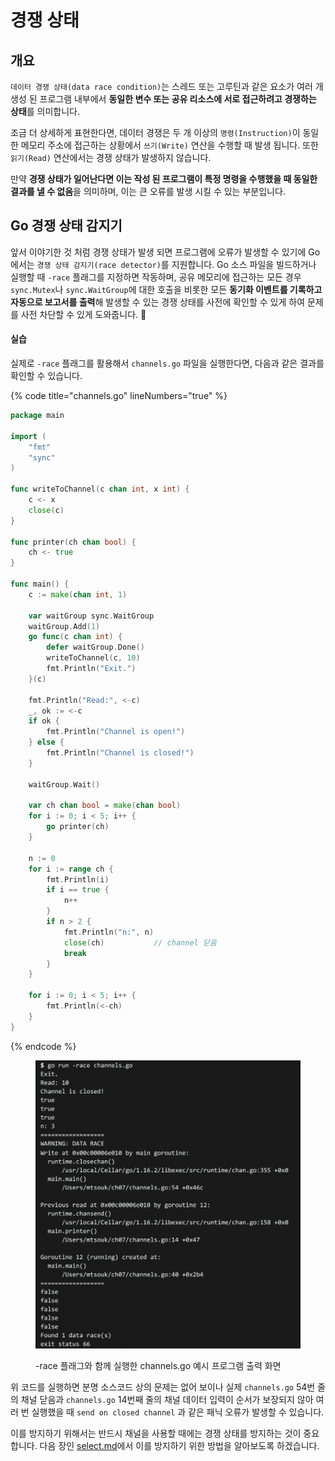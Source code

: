 # 경쟁 상태

## 개요

`데이터 경쟁 상태(data race condition)`는 스레드 또는 고루틴과 같은 요소가 여러 개 생성 된 프로그램 내부에서 **동일한 변수 또는 공유 리소스에 서로 접근하려고 경쟁하는 상태**를 의미합니다.

조금 더 상세하게 표현한다면, 데이터 경쟁은 두 개 이상의 `명령(Instruction)`이 동일한 메모리 주소에 접근하는 상황에서 `쓰기(Write)` 연산을 수행할 때 발생 됩니다. 또한 `읽기(Read)` 연산에서는  경쟁 상태가 발생하지 않습니다.

만약 **경쟁 상태가 일어난다면 이는 작성 된 프로그램이 특정 명령을 수행했을 때 동일한 결과를 낼 수 없음**을 의미하며, 이는 큰 오류를 발생 시킬 수 있는 부분입니다.

## Go 경쟁 상태 감지기

앞서 이야기한 것 처럼 경쟁 상태가 발생 되면 프로그램에 오류가 발생할 수 있기에 Go에서는 `경쟁 상태 감지기(race detector)`를 지원합니다. Go 소스 파일을 빌드하거나 실행할 때 `-race` 플래그를 지정하면 작동하며, 공유 메모리에 접근하는 모든 경우 `sync.Mutex`나 `sync.WaitGroup`에 대한 호출을 비롯한 모든 **동기화 이벤트를 기록하고 자동으로 보고서를 출력**해 발생할 수 있는 경쟁 상태를 사전에 확인할 수 있게 하여 문제를 사전 차단할 수 있게 도와줍니다. :clap:

#### 실습

실제로 `-race` 플래그를 활용해서 `channels.go` 파일을 실행한다면, 다음과 같은 결과를 확인할 수 있습니다.

{% code title="channels.go" lineNumbers="true" %}
```go
package main

import (
	"fmt"
	"sync"
)

func writeToChannel(c chan int, x int) {
	c <- x
	close(c)
}

func printer(ch chan bool) {
	ch <- true
}

func main() {
	c := make(chan int, 1)

	var waitGroup sync.WaitGroup
	waitGroup.Add(1)
	go func(c chan int) {
		defer waitGroup.Done()
		writeToChannel(c, 10)
		fmt.Println("Exit.")
	}(c)

	fmt.Println("Read:", <-c)
	_, ok := <-c
	if ok {
		fmt.Println("Channel is open!")
	} else {
		fmt.Println("Channel is closed!")
	}

	waitGroup.Wait()

	var ch chan bool = make(chan bool)
	for i := 0; i < 5; i++ {
		go printer(ch)
	}

	n := 0
	for i := range ch {
		fmt.Println(i)
		if i == true {
			n++
		}
		if n > 2 {
			fmt.Println("n:", n)
			close(ch)			// channel 닫음
			break
		}
	}

	for i := 0; i < 5; i++ {
		fmt.Println(<-ch)
	}
}
```
{% endcode %}

<figure><img src="../.gitbook/assets/image.png" alt=""><figcaption><p>-race 플래그와 함께 실행한 channels.go 예시 프로그램 출력 화면</p></figcaption></figure>



위 코드를 실행하면 분명 소스코드 상의 문제는 없어 보이나 실제 `channels.go` 54번 줄의 채널 닫음과 `channels.go` 14번째 줄의 채널 데이터 입력이 순서가 보장되지 않아 여러 번 실행했을 때 `send on closed channel` 과 같은 패닉 오류가 발생할 수 있습니다.

이를 방지하기 위해서는 반드시 채널을 사용할 때에는 경쟁 상태를 방지하는 것이 중요합니다. 다음 장인 [select.md](select.md "mention")에서 이를 방지하기 위한 방법을 알아보도록 하겠습니다.
